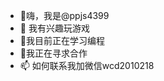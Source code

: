 - 👋嗨，我是@ppjs4399
- 👀 我有兴趣玩游戏
- 🌱我目前正在学习编程
- 💞️我正在寻求合作
- 📫 如何联系我加微信wcd2010218

<!---
ppjs4399/ppjs4399 是一个 ✨ 特殊 ✨ 存储库，因为它的“README.md”（此文件）出现在您的 GitHub 个人资料上。
您可以点击预览链接来查看您的更改。
--->
